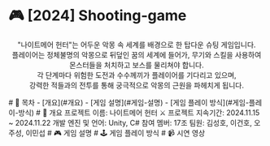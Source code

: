 # 🎮 [2024] Shooting-game
<p align="center">
"나이트메어 헌터"는 어두운 악몽 속 세계를 배경으로 한 탑다운 슈팅 게임입니다.<br>
플레이어는 정체불명의 악몽으로 뒤덮인 꿈의 세계에 들어가, 무기와 스킬을 사용하여 몬스터들을 처치하고 보스를 물리쳐야 합니다.<br>
각 단계마다 위험한 도전과 수수께끼가 플레이어를 기다리고 있으며,<br>
강력한 적들과의 전투를 통해 궁극적으로 악몽의 근원을 파헤치게 됩니다.
</p>
# 📖 목차
- [개요](#개요)
- [게임 설명](#게임-설명)
- [게임 플레이 방식](#게임-플레이-방식)
# 📌 개요
프로젝트 이름: 나이트메어 헌터 ⚔️
프로젝트 지속기간: 2024.11.15 ~ 2024.11.22
개발 엔진 및 언어: Unity, C#
참여 멤버:
17조 팀원: 김성호, 이건호, 오주성, 이민섭
# 🎮 게임 설명
# 🕹️ 게임 플레이 방식
# 📹 시연 영상
